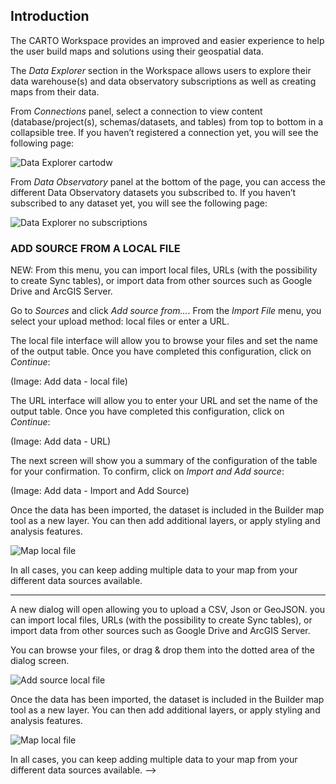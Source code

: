 ## Introduction

The CARTO Workspace provides an improved and easier experience to help the user build maps and solutions using their geospatial data.

The *Data Explorer* section in the Workspace allows users to explore their data warehouse(s) and data observatory subscriptions as well as creating maps from their data.

From *Connections* panel, select a connection to view content (database/project(s), schemas/datasets, and tables) from top to bottom in a collapsible tree. If you haven’t registered a connection yet, you will see the following page:

![Data Explorer cartodw](/img/cloud-native-workspace/data-explorer/de_cartodw.png)

From *Data Observatory* panel at the bottom of the page, you can access the different Data Observatory datasets you subscribed to. If you haven’t subscribed to any dataset yet, you will see the following page:

![Data Explorer no subscriptions](/img/cloud-native-workspace/data-explorer/de_nosubscriptions.png)
### ADD SOURCE FROM A LOCAL FILE

NEW: From this menu, you can import local files, URLs (with the possibility to create Sync tables), or import data from other sources such as Google Drive and ArcGIS Server.

Go to *Sources* and click *Add source from...*. From the *Import File* menu, you select your upload method: local files or enter a URL.

The local file interface will allow you to browse your files and set the name of the output table. Once you have completed this configuration, click on *Continue*: 

(Image: Add data - local file)

The URL interface will allow you to enter your URL and set the name of the output table. Once you have completed this configuration, click on *Continue*: 

(Image: Add data - URL)

The next screen will show you a summary of the configuration of the table for your confirmation. To confirm, click on *Import and Add source*:

(Image: Add data - Import and Add Source)


Once the data has been imported, the dataset is included in the Builder map tool as a new layer. You can then add additional layers, or apply styling and analysis features.

![Map local file](/img/cloud-native-workspace/maps/map_paris.png)

In all cases, you can keep adding multiple data to your map from your different data sources available.




---

A new dialog will open allowing you to upload a CSV, Json or GeoJSON. you can import local files, URLs (with the possibility to create Sync tables), or import data from other sources such as Google Drive and ArcGIS Server.


You can browse your files, or drag & drop them into the dotted area of the dialog screen.

![Add source local file](/img/cloud-native-workspace/maps/map_add_source_file.png)

Once the data has been imported, the dataset is included in the Builder map tool as a new layer. You can then add additional layers, or apply styling and analysis features.
	
![Map local file](/img/cloud-native-workspace/maps/map_paris.png)

In all cases, you can keep adding multiple data to your map from your different data sources available. -->

